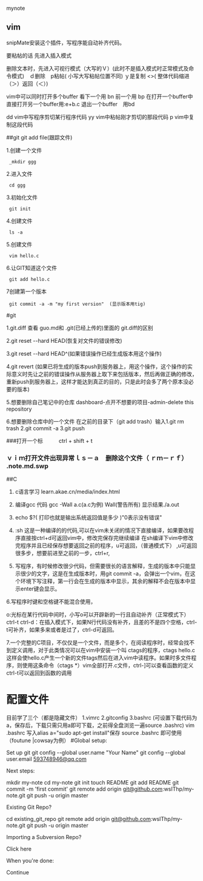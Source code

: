 mynote


## vim


snipMate安装这个插件，写程序能自动补齐代码。


要粘帖的话  先进入插入模式


删除文本时，先进入可视行模式（大写的Ｖ）(此时不是插入模式时正常模式及命令模式)　ｄ删除　p粘帖( 小写大写粘帖位置不同)  ｙ是复制  <>( 整体代码缩进（＞）返回（＜）)　　

vim中可以同时打开多个buffer 看下一个用 bn 前一个用 bp   在打开一个buffer中直接打开另一个buffer用:e+b.c
退出一个buffer　用bd  

dd vim中写程序剪切某行程序代码
yy vim中粘帖刚才剪切的那段代码
p  vim中复制这段代码



##git
git add file(跟踪文件)

1.创建一个文件

     _mkdir ggg

2.进入文件
 
     cd ggg 

3.初始化文件
 
     git init

4.创建文件

     ls -a

5.创建文件

     vim hello.c

6.让GIT知道这个文件

     git add hello.c

7创建第一个版本

     git commit -a -m "my first version"  (显示版本用tig)

#git 

1.git.diff     查看 guo.md和 .git(已经上传的)里面的 git.diff的区别
    
2.git reset --hard HEAD(恢复对文件的错误修改)

3.git reset --hard HEAD^(如果错误操作已经生成版本用这个操作) 

4.git revert   (如果已将生成的版本push到服务器上，用这个操作，这个操作的实际意义时先让之前的错误操作从服务器上取下来包括版本，然后再做正确的修改，重新push到服务器上，这样才能达到真正的目的，只是此时会多了两个原本没必要的版本)

5.想要删除自己笔记中的仓库  dashboard-点开不想要的项目-admin-delete this repository

6.想要删除仓库中的一个文件  在之前的目录下（git add trash）输入1.git rm trash  2.git commit -a 3.git push


###打开一个标　　　ctrl + shift + t





###   ｖｉｍ打开文件出现异常ｌｓ－ａ　删除这个文件（ ｒｍ－ｒｆ） .note.md.swp

##C

1. c语言学习  learn.akae.cn/media/index.html

2. 编译gcc  代码 gcc -Wall a.c(a.c为例)  Wall(警告所有) 显示结果./a.out

3. echo $?( 打印也就是输出系统返回值是多少 )"0表示没有错误"

4. :sh    这是一种编译的的代码,可以在vim未关闭的情况下直接编译，如果要改程序直接按ctrl+d可返回vim中，修改完保存完继续编译   在sh编译下vim中修改完程序并且已经保存想要返回之前的程序，u可返回，（普通模式下） ,u可返回很多步，想要前进至之前的一步，ctrl+r,  

5. 写程序，有时候修改很少代码，但需要很长的语言解释，生成的版本中只能显示很少的文字，这是在生成版本时，用git commit -a，会弹出一个vim，在这个环境下写注释，第一行会在生成的版本中显示，其余的解释不会在版本中显示enter键会显示。

6.写程序时<tab>键和空格键不能混合使用，

  o:光标在某行代码中间时，小写o可以开辟新的一行且自动补齐（正常模式下）
  ctrl-t  ctrl-d：在插入模式下，如果N行代码没有补齐，且差的不是四个空格，ctrl-t可补齐，如果多来或者是过了，ctrl-d可返回。

7.一个完整的C项目，不仅仅是一个文件，而是多个，在阅读程序时，经常会找不到定义调用，对于此类情况可以在vim中安装一个叫 ctags的程序，ctags hello.c这样会使hello.c产生一个新的文件tags然后在进入vim中读程序。如果时多文件程序，则使用这条命令（ctags *）vim全部打开.c文件，ctrl-]可以查看函数的定义ctrl-t可以返回到函数的调用


# 配置文件
目前学了三个（都是隐藏文件）
1.vimrc
2.gitconfig
3.bashrc  (可设置下载代码为a，保存后，下载只需只用a即可下载，之前得全盘浏览一遍source .bashrc)
 vim .bashrc 写入alias a="sudo apt-get install"保存
source .bashrc 即可使用（foutune |cowsay为例） 
#Global setup:

 Set up git
  git config --global user.name "Your Name"
  git config --global user.email 593748946@qq.com
        

Next steps:

  mkdir my-note
  cd my-note
  git init
  touch README
  git add README
  git commit -m 'first commit'
  git remote add origin git@github.com:wsIThp/my-note.git
  git push -u origin master
      

Existing Git Repo?

  cd existing_git_repo
  git remote add origin git@github.com:wsIThp/my-note.git
  git push -u origin master
      

Importing a Subversion Repo?

  Click here
      

When you're done:

  Continue

